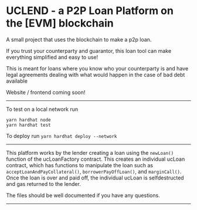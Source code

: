 # UCLEND - a P2P Loan Platform on the [EVM] blockchain

A small project that uses the blockchain to make a p2p loan.

If you trust your counterparty and guarantor, this loan tool can make everything simplified and easy to use!

This is meant for loans where you know who your counterparty is and have legal agreements dealing with what would happen in the case of bad debt available

Website / frontend coming soon!

-------

To test on a local network run

```
yarn hardhat node
yarn hardhat test
```

To deploy run `yarn hardhat deploy --network`

-------

This platform works by the lender creating a loan using the `newLoan()` function of the ucLoanFactory contract. 
This creates an individual ucLoan contract, which has functions to manipulate the loan such as `acceptLoanAndPayCollateral()`, `borrowerPayOffLoan()`, and `marginCall()`. 
Once the loan is over and paid off, the individual ucLoan is selfdestructed and gas returned to the lender.

The files should be well documented if you have any questions.

--------





